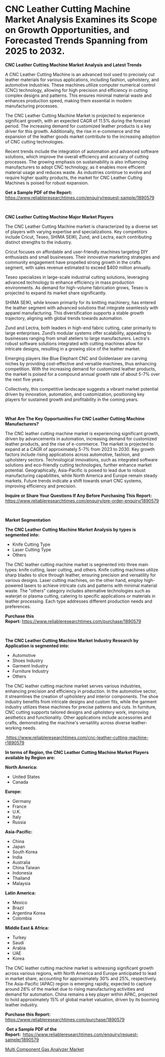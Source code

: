 <p><h1>CNC Leather Cutting Machine Market Analysis Examines its Scope on Growth Opportunities, and Forecasted Trends Spanning from 2025 to 2032.</h1></p><p><strong>CNC Leather Cutting Machine Market Analysis and Latest Trends</strong></p>
<p><p>A CNC Leather Cutting Machine is an advanced tool used to precisely cut leather materials for various applications, including fashion, upholstery, and automotive industries. These machines utilize computer numerical control (CNC) technology, allowing for high precision and efficiency in cutting complex designs and patterns. This ensures minimal material waste and enhances production speed, making them essential in modern manufacturing processes.</p><p>The CNC Leather Cutting Machine Market is projected to experience significant growth, with an expected CAGR of 11.5% during the forecast period. The increasing demand for customized leather products is a key driver for this growth. Additionally, the rise in e-commerce and the expansion of the leather goods market contribute to the increasing adoption of CNC cutting technologies. </p><p>Recent trends include the integration of automation and advanced software solutions, which improve the overall efficiency and accuracy of cutting processes. The growing emphasis on sustainability is also influencing manufacturers to adopt CNC technology, as it enables more efficient material usage and reduces waste. As industries continue to evolve and require higher quality products, the market for CNC Leather Cutting Machines is poised for robust expansion.</p></p>
<p><strong>Get a Sample PDF of the Report:&nbsp;</strong> <a href="https://www.reliableresearchtimes.com/enquiry/request-sample/1890579?utm_campaign=2040&utm_medium=2&utm_source=Github&utm_content=ia&utm_term=23022025&utm_id=cnc-leather-cutting-machine">https://www.reliableresearchtimes.com/enquiry/request-sample/1890579</a></p>
<p>&nbsp;</p>
<p><strong>CNC Leather Cutting Machine Major Market Players</strong></p>
<p><p>The CNC Leather Cutting Machine market is characterized by a diverse set of players with varying expertise and specializations. Key competitors include Cricut, Teseo, SHIMA SEIKI, Zund, and Lectra, each contributing distinct strengths to the industry.</p><p>Cricut focuses on affordable and user-friendly machines targeting DIY enthusiasts and small businesses. Their innovative marketing strategies and community engagement have propelled strong growth in the crafts segment, with sales revenue estimated to exceed $400 million annually.</p><p>Teseo specializes in large-scale industrial cutting solutions, leveraging advanced technology to enhance efficiency in mass production environments. As demand for high-volume fabrication grows, Teseo is projected to expand its market share significantly.</p><p>SHIMA SEIKI, while known primarily for its knitting machinery, has entered the leather segment with advanced solutions that integrate seamlessly with apparel manufacturing. This diversification supports a stable growth trajectory, aligning with global trends towards automation.</p><p>Zund and Lectra, both leaders in high-end fabric cutting, cater primarily to large enterprises. Zund’s modular systems offer scalability, appealing to businesses ranging from small ateliers to large manufacturers. Lectra's robust software solutions integrated with cutting machines allow for intricate designs, resulting in a growing slice of the leather market.</p><p>Emerging players like Blue Elephant CNC and Goldenlaser are carving niches by providing cost-effective and versatile machines, thus enhancing competition. With the increasing demand for customized leather products, the market is poised for a compound annual growth rate of about 5-7% over the next five years.</p><p>Collectively, this competitive landscape suggests a vibrant market potential driven by innovation, automation, and customization, positioning key players for sustained growth and profitability in the coming years.</p></p>
<p>&nbsp;</p>
<p><strong>What Are The Key Opportunities For CNC Leather Cutting Machine Manufacturers?</strong></p>
<p><p>The CNC leather cutting machine market is experiencing significant growth, driven by advancements in automation, increasing demand for customized leather products, and the rise of e-commerce. The market is projected to expand at a CAGR of approximately 5-7% from 2023 to 2030. Key growth factors include rising applications across automotive, fashion, and upholstery sectors. Technological innovations, such as integrated software solutions and eco-friendly cutting technologies, further enhance market potential. Geographically, Asia-Pacific is poised to lead due to robust manufacturing capabilities, while North America and Europe remain steady markets. Future trends indicate a shift towards smart CNC systems, improving efficiency and precision.</p></p>
<p><strong>Inquire or Share Your Questions If Any Before Purchasing This Report:</strong> <a href="https://www.reliableresearchtimes.com/enquiry/pre-order-enquiry/1890579?utm_campaign=2040&utm_medium=2&utm_source=Github&utm_content=ia&utm_term=23022025&utm_id=cnc-leather-cutting-machine">https://www.reliableresearchtimes.com/enquiry/pre-order-enquiry/1890579</a></p>
<p>&nbsp;</p>
<p><strong>Market Segmentation</strong></p>
<p><strong>The CNC Leather Cutting Machine Market Analysis by types is segmented into:</strong></p>
<p><ul><li>Knife Cutting Type</li><li>Laser Cutting Type</li><li>Others</li></ul></p>
<p><p>The CNC leather cutting machine market is segmented into three main types: knife cutting, laser cutting, and others. Knife cutting machines utilize sharp blades to slice through leather, ensuring precision and versatility for various designs. Laser cutting machines, on the other hand, employ high-powered lasers to achieve intricate cuts and patterns with minimal material waste. The "others" category includes alternative technologies such as waterjet or plasma cutting, catering to specific applications or materials in leather processing. Each type addresses different production needs and preferences.</p></p>
<p><strong>Purchase this Report:&nbsp;</strong><a href="https://www.reliableresearchtimes.com/purchase/1890579?utm_campaign=2040&utm_medium=2&utm_source=Github&utm_content=ia&utm_term=23022025&utm_id=cnc-leather-cutting-machine">https://www.reliableresearchtimes.com/purchase/1890579</a></p>
<p>&nbsp;</p>
<p><strong>The CNC Leather Cutting Machine Market Industry Research by Application is segmented into:</strong></p>
<p><ul><li>Automotive</li><li>Shoes Industry</li><li>Garment Industry</li><li>Furniture Industry</li><li>Others</li></ul></p>
<p><p>The CNC leather cutting machine market serves various industries, enhancing precision and efficiency in production. In the automotive sector, it streamlines the creation of upholstery and interior components. The shoe industry benefits from intricate designs and custom fits, while the garment industry utilizes these machines for precise patterns and cuts. In furniture, CNC cutting supports tailored designs and upholstery work, improving aesthetics and functionality. Other applications include accessories and crafts, demonstrating the machine's versatility across diverse leather-working needs.</p></p>
<p><a href="https://www.reliableresearchtimes.com/cnc-leather-cutting-machine-r1890579?utm_campaign=2040&utm_medium=2&utm_source=Github&utm_content=ia&utm_term=23022025&utm_id=cnc-leather-cutting-machine">&nbsp;https://www.reliableresearchtimes.com/cnc-leather-cutting-machine-r1890579</a></p>
<p><strong>In terms of Region, the CNC Leather Cutting Machine Market Players available by Region are:</strong></p>
<p>
    <p> <strong> North America: </strong>
        <ul>
            <li>United States</li>
            <li>Canada</li>
        </ul>
        </p> 
    <p> <strong> Europe: </strong>
        <ul>
            <li>Germany</li>
            <li>France</li>
            <li>U.K.</li>
            <li>Italy</li>
            <li>Russia</li>
        </ul>
        </p> 
    <p> <strong> Asia-Pacific: </strong>
        <ul>
            <li>China</li>
            <li>Japan</li>
            <li>South Korea</li>
            <li>India</li>
            <li>Australia</li>
            <li>China Taiwan</li>
            <li>Indonesia</li>
            <li>Thailand</li>
            <li>Malaysia</li>
        </ul>
        </p> 
    <p> <strong> Latin America: </strong>
        <ul>
            <li>Mexico</li>
            <li>Brazil</li>
            <li>Argentina Korea</li>
            <li>Colombia</li>
        </ul>
        </p> 
    <p> <strong> Middle East & Africa: </strong>
        <ul>
            <li>Turkey</li>
            <li>Saudi</li>
            <li>Arabia</li>
            <li>UAE</li>
            <li>Korea</li>
        </ul>
    </p>
    </p>
<p><p>The CNC leather cutting machine market is witnessing significant growth across various regions, with North America and Europe anticipated to lead in market share, accounting for approximately 30% and 25%, respectively. The Asia-Pacific (APAC) region is emerging rapidly, expected to capture around 28% of the market due to rising manufacturing activities and demand for automation. China remains a key player within APAC, projected to hold approximately 15% of global market valuation, driven by its booming leather industry.</p></p>
<p><strong>Purchase this Report: </strong><a href="https://www.reliableresearchtimes.com/purchase/1890579?utm_campaign=2040&utm_medium=2&utm_source=Github&utm_content=ia&utm_term=23022025&utm_id=cnc-leather-cutting-machine">https://www.reliableresearchtimes.com/purchase/1890579</a></p>
<p>&nbsp;<strong>Get a Sample PDF of the Report:&nbsp;&nbsp;</strong><a href="https://www.reliableresearchtimes.com/enquiry/request-sample/1890579?utm_campaign=2040&utm_medium=2&utm_source=Github&utm_content=ia&utm_term=23022025&utm_id=cnc-leather-cutting-machine">https://www.reliableresearchtimes.com/enquiry/request-sample/1890579</a></p>
<p><strong></strong></p>
<p><p><a href="https://github.com/MonroeBullock54/Market-Research-Report-List-1/blob/main/multi-component-gas-analyzer-market.md?utm_campaign=2040&utm_medium=2&utm_source=Github&utm_content=ia&utm_term=23022025&utm_id=cnc-leather-cutting-machine">Multi Component Gas Analyzer Market</a></p></p>